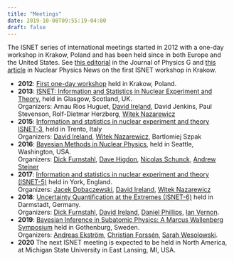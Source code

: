```yaml
---
title: "Meetings"
date: 2019-10-08T09:55:19-04:00
draft: false
---
```


The ISNET series of international meetings started in 2012 with a one-day workshop in Krakow, Poland and has been held since in both Europe and the United States. See [this editorial](https://iopscience.iop.org/article/10.1088/0954-3899/42/3/030301) in the Journal of Physics G and [this article](https://doi.org/10.1080/10619127.2013.793104) in Nuclear Physics News on the first ISNET workshop in Krakow.

- **2012**: [First one-day workshop](https://doi.org/10.1080/10619127.2013.793104) held in Krakow, Poland.
- **2013**: [ISNET: Information and Statistics in Nuclear Experiment and Theory](https://indico.cern.ch/event/253381/), held in Glasgow, Scotland, UK.<br>
Organizers: Arnau Rios Huguet, [David Ireland](https://www.gla.ac.uk/schools/physics/staff/davidireland/), David Jenkins, Paul Stevenson, Rolf-Dietmar Herzberg, [Witek Nazarewicz](https://frib.msu.edu/about/organization/staff/nazarewicz-profile.html)
- **2015**: [Information and statistics in nuclear experiment and theory ISNET-3](https://www.ectstar.eu/node/1231), held in Trento, Italy<br>
Organizers: [David Ireland](https://www.gla.ac.uk/schools/physics/staff/davidireland/), [Witek Nazarewicz](https://frib.msu.edu/about/organization/staff/nazarewicz-profile.html),
Bartlomiej Szpak
- **2016**: [Bayesian Methods in Nuclear Physics](http://www.int.washington.edu/PROGRAMS/16-2a/), held in Seattle, Washington, USA.<br>
Organizers: [Dick Furnstahl](https://www.asc.ohio-state.edu/furnstahl.1/), [Dave Higdon](https://www.stat.vt.edu/people/stat-faculty/higdon-david.html), [Nicolas Schunck](https://pls.llnl.gov/people/staff-bios/nacs/schunck-n), [Andrew Steiner](http://neutronstars.utk.edu)
- **2017**: [Information and statistics in nuclear experiment and theory (ISNET-5)](https://www.york.ac.uk/physics/news/events/groups/nuclear-physics/isnet-5-workshop/) held in York, England.<br>
Organizers: [Jacek Dobaczewski](https://www.york.ac.uk/physics/people/dobaczewski/), [David Ireland](https://www.gla.ac.uk/schools/physics/staff/davidireland/),
[Witek Nazarewicz](https://frib.msu.edu/about/organization/staff/nazarewicz-profile.html)
- **2018**: [Uncertainty Quantification at the Extremes (ISNET-6)](https://indico.gsi.de/event/7534/) held in Darmstadt, Germany.<br>
Organizers: [Dick Furnstahl](https://www.asc.ohio-state.edu/furnstahl.1/), [David Ireland](https://www.gla.ac.uk/schools/physics/staff/davidireland/), [Daniel Phillips](https://www.ohio.edu/cas/phillid1), [Ian Vernon](https://www.dur.ac.uk/research/directory/staff/?id=3289).
- **2019**: [Bayesian Inference in Subatomic Physics: A Marcus Wallenberg Symposium](https://www.chalmers.se/en/conference/Bayesian%20Inference%20in%20Subatomic%20Physics/Pages/default.aspx) held in Gothenburg, Sweden.<br> Organizers: [Andreas Ekström](https://www.chalmers.se/en/Staff/Pages/Andreas-Ekstrom.aspx), [Christian Forssén](https://www.chalmers.se/en/staff/Pages/christian-forssen.aspx), [Sarah Wesolowski](https://faculty.salisbury.edu/~scwesolowski).
- **2020** The next ISNET meeting is expected to be held in North America, at Michigan State University in East Lansing, MI, USA.

